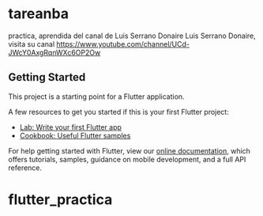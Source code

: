 # tareanba

practica, aprendida del canal de Luis Serrano Donaire Luis Serrano Donaire, visita su canal https://www.youtube.com/channel/UCd-JWcY0AxgRqnWXc6OP2Ow

## Getting Started

This project is a starting point for a Flutter application.

A few resources to get you started if this is your first Flutter project:

- [Lab: Write your first Flutter app](https://flutter.dev/docs/get-started/codelab)
- [Cookbook: Useful Flutter samples](https://flutter.dev/docs/cookbook)

For help getting started with Flutter, view our
[online documentation](https://flutter.dev/docs), which offers tutorials,
samples, guidance on mobile development, and a full API reference.

# flutter_practica


